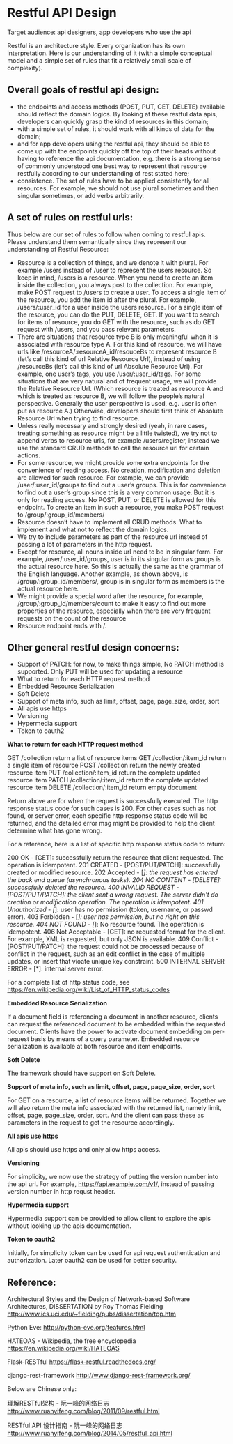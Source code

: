 # Restful API Design

Target audience: api designers, app developers who use the api

Restful is an architecture style. Every organization has its own interpretation. Here is our understanding of it (with a simple conceptual model and a simple set of rules that fit a relatively small scale of complexity).


## Overall goals of restful api design: 

* the endpoints and access methods (POST, PUT, GET, DELETE) available should reflect the domain logics. By looking at these restful data apis, developers can quickly grasp the kind of resources in this domain;
* with a simple set of rules, it should work with all kinds of data for the domain;
* and for app developers using the restful api, they should be able to come up with the endpoints quickly off the top of their heads without having to reference the api documentation, e.g. there is a strong sense of commonly understood one best way to represent that resource restfully according to our understanding of rest stated here;
* consistence. The set of rules have to be applied consistently for all resources. For example, we should not use plural sometimes and then singular sometimes, or add verbs arbitrarily.
 

## A set of rules on restful urls:

Thus below are our set of rules to follow when coming to restful apis. Please understand them semantically since they represent our understanding of Restful Resource:
* Resource is a collection of things, and we denote it with plural. For example /users instead of /user to represent the users resource. So keep in mind, /users is a resource. When you need to create an item inside the collection, you always post to the collection. For example, make POST request to /users to create a user. To access a single item of the resource, you add the item id after the plural. For example, /users/:user_id for a user inside the users resource. For a single item of the resource, you can do the PUT, DELETE, GET. If you want to search for items of resource, you do GET with the resource, such as do GET request with /users, and you pass relevant parameters.
* There are situations that resource type B is only meaningful when it is associated with resource type A. For this kind of resource, we will have urls like /resourceA/:resourceA_id/resouceBs to represent resource B (let’s call this kind of url Relative Resource Url), instead of using /resourceBs (let’s call this kind of url Absolute Resource Url).  For example, one user’s tags, you use /user/:user_id/tags. For some situations that are very natural and of frequent usage, we will provide the Relative Resource Url. (Which resource is treated as resource A and which is treated as resource B, we will follow the people’s natural perspective. Generally the user perspective is used, e.g. user is often put as resource A.) Otherwise, developers should first think of Absolute Resource Url when trying to find resource.
* Unless really necessary and strongly desired (yeah, in rare cases, treating something as resource might be a little twisted), we try not to append verbs to resource urls, for example /users/register, instead we use the standard CRUD methods to call the resource url for certain actions.
* For some resource, we might provide some extra endpoints for the convenience of reading access. No creation, modification and deletion are allowed for such resource. For example, we can provide /user/:user_id/groups to find out a user’s groups. This is for convenience to find out a user’s group since this is a very common usage. But it is only for reading access. No POST, PUT, or DELETE is allowed for this endpoint. To create an item in such a resource, you make POST request to /group/:group_id/members/
* Resource doesn’t have to implement all CRUD methods. What to implement and what not to reflect the domain logics.
* We try to include parameters as part of the resource url instead of passing a lot of parameters in the http request.
* Except for resource, all nouns inside url need to be in singular form. For example, /user/:user_id/groups, user is in its singular form as groups is the actual resource here. So this is actually the same as the grammar of the English language. Another example, as shown above, is  /group/:group_id/members/, group is in singular form as members is the actual resource here.
* We might provide a special word after the resource, for example, /group/:group_id/members/count to make it easy to find out more properties of the resource, especially when there are very frequent requests on the count of the resource
* Resource endpoint ends with /.

## Other general restful design concerns:

* Support of PATCH: for now, to make things simple, No PATCH method is supported. Only PUT will be used for updating a resource
* What to return for each HTTP request method
* Embedded Resource Serialization
* Soft Delete
* Support of meta info, such as limit, offset, page, page_size, order, sort
* All apis use https
* Versioning
* Hypermedia support
* Token to oauth2

**What to return for each HTTP request method**

GET /collection  return a list of resource items 
GET /collection/:item_id    return a single item of resource 
POST /collection  return the newly created resource item
PUT /collection/:item_id  return the complete updated resource item
PATCH /collection/:item_id   return the complete updated resource item 
DELETE /collection/:item_id return empty document

Return above are for when the request is successfully executed. The http response status code for such cases is 200.  For other cases such as not found, or server error, each specific  http response status code will be returned, and the detailed error msg might be provided to help the client determine what has gone wrong.

For a reference, here is a list of specific http response status code to return:

200 OK - [GET]: successfully return the resource that client requested. The operation is idempotent.
201 CREATED - [POST/PUT/PATCH]: successfully created or modified resource.
202 Accepted - [*]: the request has entered the back end queue (asynchronous tasks).
204 NO CONTENT - [DELETE]: successfully deleted the resource.
400 INVALID REQUEST - [POST/PUT/PATCH]: the client sent a wrong request. The server didn't do creation or modification operation. The operation is idempotent.
401 Unauthorized - [*]: user has no permission (token, username, or passwd error).
403 Forbidden - [*]: user has permission, but no right on this resource.
404 NOT FOUND - [*]: No resource found. The operation is idempotent.
406 Not Acceptable - [GET]: no requested format for the client. For example, XML is requested, but only JSON is available.
409 Conflict - [POST/PUT/PATCH]: the request could not be processed because of conflict in the request, such as an edit conflict in the case of multiple updates, or insert that vioate unique key constraint.
500 INTERNAL SERVER ERROR - [*]: internal server error.

For a complete list of http status code, see https://en.wikipedia.org/wiki/List_of_HTTP_status_codes



**Embedded Resource Serialization**

If a document field is referencing a document in another resource, clients can request the referenced document to be embedded within the requested document. Clients have the power to activate document embedding on per-request basis by means of a query parameter. Embedded resource serialization is available at both resource and item endpoints.


**Soft Delete**

The framework should have support on Soft Delete.


**Support of meta info, such as limit, offset, page, page_size, order, sort**

For GET on a resource, a list of resource items will be returned. Together we will also return the meta info associated with the returned list, namely limit, offset, page, page_size, order, sort. And the client can pass these as parameters in the request to get the resource accordingly.


**All apis use https**

All apis should use https and only allow https access. 


**Versioning**

For simplicity, we now use the strategy of putting the version number into the api url. For example, https://api.example.com/v1/, instead of passing version number in http requst header.


**Hypermedia support**

Hypermedia support can be provided to allow client to explore the apis without looking up the apis documentation.


**Token to oauth2**

Initially, for simplicity token can be used for api request authentication and authorization. Later oauth2 can be used for better security.

## Reference:

Architectural Styles and the Design of Network-based Software Architectures, DISSERTATION by Roy Thomas Fielding   http://www.ics.uci.edu/~fielding/pubs/dissertation/top.htm

Python Eve:  http://python-eve.org/features.html

HATEOAS - Wikipedia, the free encyclopedia   https://en.wikipedia.org/wiki/HATEOAS

Flask-RESTful  https://flask-restful.readthedocs.org/

django-rest-framework  http://www.django-rest-framework.org/  

Below are Chinese only:

理解RESTful架构 - 阮一峰的网络日志  http://www.ruanyifeng.com/blog/2011/09/restful.html

RESTful API 设计指南 - 阮一峰的网络日志  http://www.ruanyifeng.com/blog/2014/05/restful_api.html
